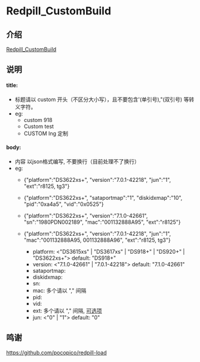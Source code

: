 # Redpill_CustomBuild

## 介绍  
[Redpill_CustomBuild](https://github.com/wjz304/Redpill_CustomBuild)

## 说明  

#### title:
  - 标题请以 custom 开头（不区分大小写），且不要包含'(单引号),"(双引号) 等转义字符。
  - eg:
    - custom 918
    - Custom test
    - CUSTOM Ing 定制
  
#### body:
  - 内容 以json格式编写, 不要换行（目前处理不了换行）
  - eg:
    - {"platform":"DS3622xs+", "version":"7.0.1-42218", "jun":"1", "ext":"r8125, tg3"}
    - {"platform":"DS3622xs+", "sataportmap":"1", "diskidxmap":"10", "pid":"0xa4a5", "vid":"0x0525"}
    - {"platform":"DS3622xs+", "version":"7.1.0-42661", "sn":"1980PDN002189", "mac":"001132888A95", "ext":"r8125"}
    - {"platform":"DS3622xs+", "version":"7.0.1-42218", "jun":"1", "mac":"001132888A95, 001132888A96", "ext":"r8125, tg3"}
  
       - platform: <"DS3615xs" | "DS3617xs" | "DS918+" | "DS920+" | "DS3622xs+">    default: "DS918+"
       - version: <"7.1.0-42661" | "7.0.1-42218">    default: "7.1.0-42661"
       - sataportmap:  
       - diskidxmap:  
       - sn:  
       - mac:  多个请以 "," 间隔
       - pid:  
       - vid:  
       - ext:  多个请以 "," 间隔, [可选项](https://raw.githubusercontent.com/pocopico/rp-ext/main/exts)
       - jun: <"0" | "1">    default: "0"




## 鸣谢
https://github.com/pocopico/redpill-load  

